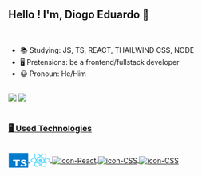 ## Hello ! I'm, Diogo Eduardo 👋
<br>

- 📚 Studying: JS, TS, REACT, THAILWIND CSS, NODE
- 🖥️ Pretensions: be a frontend/fullstack  developer
- 😀 Pronoun: He/Him

<br>


<div>
    <a href="https://github.com/p4peldebala">
    <img  height ="180em" src = "https://github-readme-stats.vercel.app/api?username=p4peldebala&show_icons=true&theme=dracula">
    <img height ="180em" src = "https://github-readme-stats.vercel.app/api/top-langs/?username=p4peldebala&layout=compact&theme=dracula">
</div>
<br>

### 🖥️ Used Technologies

<div style="display: inline_block"><br>
  <img align="center" alt="icon-Ts" height="30" width="40" src="https://raw.githubusercontent.com/devicons/devicon/master/icons/typescript/typescript-plain.svg">
  <img align="center" alt="icon-React" height="30" width="40" src="https://raw.githubusercontent.com/devicons/devicon/master/icons/react/react-original.svg">
  <img align="center" alt="icon-React" height="30" width="40" src="https://cdn.jsdelivr.net/gh/devicons/devicon@latest/icons/nextjs/nextjs-original.svg" />
  <img align="center" alt="icon-CSS" height="30" width="40" src="https://cdn.jsdelivr.net/gh/devicons/devicon@latest/icons/nodejs/nodejs-original-wordmark.svg" />
  <img align="center" alt="icon-CSS" height="30" width="40" src="https://cdn.jsdelivr.net/gh/devicons/devicon@latest/icons/java/java-original-wordmark.svg" />
          
          

</div>
<br>





